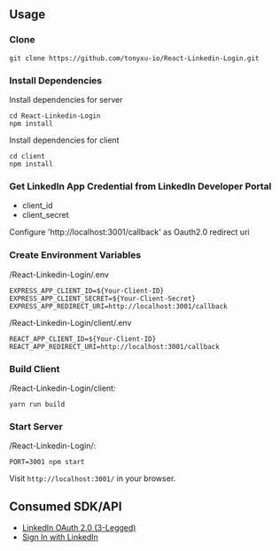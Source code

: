 

## Usage

### Clone

```shell
git clone https://github.com/tonyxu-io/React-Linkedin-Login.git
```

### Install Dependencies

Install dependencies for server

```shell
cd React-Linkedin-Login
npm install
```

Install dependencies for client

```shell
cd client
npm install
```

### Get LinkedIn App Credential from LinkedIn Developer Portal

- client_id
- client_secret

Configure 'http://localhost:3001/callback' as Oauth2.0 redirect uri

### Create Environment Variables

/React-Linkedin-Login/.env

```shell
EXPRESS_APP_CLIENT_ID=${Your-Client-ID}
EXPRESS_APP_CLIENT_SECRET=${Your-Client-Secret}
EXPRESS_APP_REDIRECT_URI=http://localhost:3001/callback
```

/React-Linkedin-Login/client/.env

```shell
REACT_APP_CLIENT_ID=${Your-Client-ID}
REACT_APP_REDIRECT_URI=http://localhost:3001/callback
```

### Build Client

/React-Linkedin-Login/client:

```shell
yarn run build
```

### Start Server

/React-Linkedin-Login/:

```shell
PORT=3001 npm start
```

Visit `http://localhost:3001/` in your browser.

## Consumed SDK/API

- [LinkedIn OAuth 2.0 (3-Legged)](https://docs.microsoft.com/en-us/linkedin/shared/authentication/authorization-code-flow?context=linkedin/consumer/context)
- [Sign In with LinkedIn](https://docs.microsoft.com/en-us/linkedin/consumer/integrations/self-serve/sign-in-with-linkedin?context=linkedin/consumer/context)

